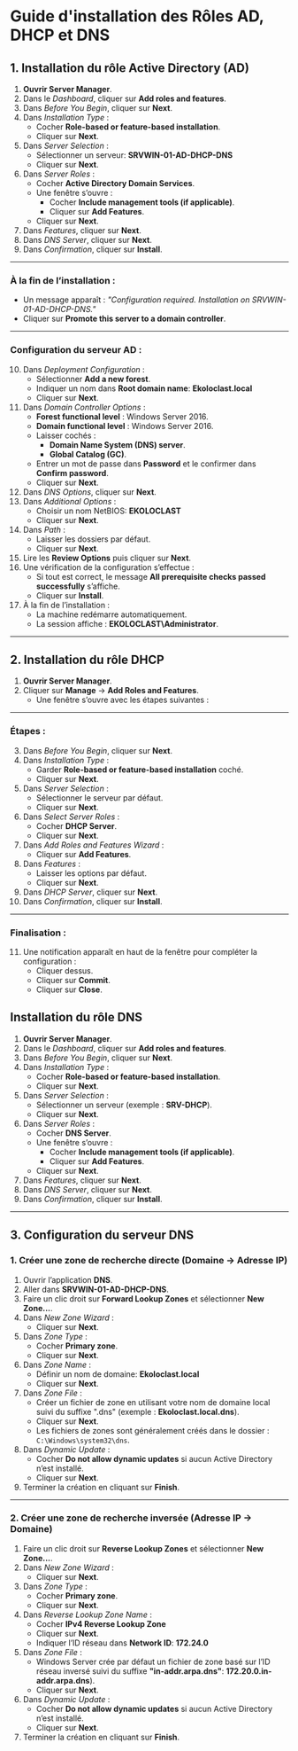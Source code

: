 # Guide d'installation des Rôles AD, DHCP et DNS

## 1. Installation du rôle Active Directory (AD)

1. **Ouvrir Server Manager**.
2. Dans le _Dashboard_, cliquer sur **Add roles and features**.
3. Dans _Before You Begin_, cliquer sur **Next**.
4. Dans _Installation Type_ :  
   - Cocher **Role-based or feature-based installation**.  
   - Cliquer sur **Next**.
5. Dans _Server Selection_ :  
   - Sélectionner un serveur: **SRVWIN-01-AD-DHCP-DNS**
   - Cliquer sur **Next**.
6. Dans _Server Roles_ :  
   - Cocher **Active Directory Domain Services**.  
   - Une fenêtre s’ouvre :  
     - Cocher **Include management tools (if applicable)**.  
     - Cliquer sur **Add Features**.  
   - Cliquer sur **Next**.
7. Dans _Features_, cliquer sur **Next**.
8. Dans _DNS Server_, cliquer sur **Next**.
9. Dans _Confirmation_, cliquer sur **Install**.  

---

### À la fin de l’installation :
- Un message apparaît : _"Configuration required. Installation on SRVWIN-01-AD-DHCP-DNS."_  
- Cliquer sur **Promote this server to a domain controller**.

---

### Configuration du serveur AD :
10. Dans _Deployment Configuration_ :  
    - Sélectionner **Add a new forest**.  
    - Indiquer un nom dans **Root domain name**: **Ekoloclast.local**
    - Cliquer sur **Next**.
11. Dans _Domain Controller Options_ :  
    - **Forest functional level** : Windows Server 2016.  
    - **Domain functional level** : Windows Server 2016.  
    - Laisser cochés :  
      - **Domain Name System (DNS) server**.  
      - **Global Catalog (GC)**.  
    - Entrer un mot de passe dans **Password** et le confirmer dans **Confirm password**.  
    - Cliquer sur **Next**.
12. Dans _DNS Options_, cliquer sur **Next**.
13. Dans _Additional Options_ :  
    - Choisir un nom NetBIOS: **EKOLOCLAST**
    - Cliquer sur **Next**.
14. Dans _Path_ :  
    - Laisser les dossiers par défaut.  
    - Cliquer sur **Next**.
15. Lire les **Review Options** puis cliquer sur **Next**.
16. Une vérification de la configuration s’effectue :  
    - Si tout est correct, le message **All prerequisite checks passed successfully** s’affiche.  
    - Cliquer sur **Install**.
17. À la fin de l’installation :  
    - La machine redémarre automatiquement.  
    - La session affiche : **EKOLOCLAST\Administrator**.

---

## 2. Installation du rôle DHCP

1. **Ouvrir Server Manager**.
2. Cliquer sur **Manage** -> **Add Roles and Features**.  
   - Une fenêtre s’ouvre avec les étapes suivantes :

---

### Étapes :
3. Dans _Before You Begin_, cliquer sur **Next**.
4. Dans _Installation Type_ :  
   - Garder **Role-based or feature-based installation** coché.  
   - Cliquer sur **Next**.
5. Dans _Server Selection_ :  
   - Sélectionner le serveur par défaut.  
   - Cliquer sur **Next**.
6. Dans _Select Server Roles_ :  
   - Cocher **DHCP Server**.  
   - Cliquer sur **Next**.
7. Dans _Add Roles and Features Wizard_ :  
   - Cliquer sur **Add Features**.
8. Dans _Features_ :  
   - Laisser les options par défaut.  
   - Cliquer sur **Next**.
9. Dans _DHCP Server_, cliquer sur **Next**.
10. Dans _Confirmation_, cliquer sur **Install**.

---

### Finalisation :
11. Une notification apparaît en haut de la fenêtre pour compléter la configuration :  
    - Cliquer dessus.  
    - Cliquer sur **Commit**.  
    - Cliquer sur **Close**.

## Installation du rôle DNS

1. **Ouvrir Server Manager**.
2. Dans le _Dashboard_, cliquer sur **Add roles and features**.
3. Dans _Before You Begin_, cliquer sur **Next**.
4. Dans _Installation Type_ :  
   - Cocher **Role-based or feature-based installation**.  
   - Cliquer sur **Next**.
5. Dans _Server Selection_ :  
   - Sélectionner un serveur (exemple : **SRV-DHCP**).  
   - Cliquer sur **Next**.
6. Dans _Server Roles_ :  
   - Cocher **DNS Server**.  
   - Une fenêtre s’ouvre :  
     - Cocher **Include management tools (if applicable)**.  
     - Cliquer sur **Add Features**.  
   - Cliquer sur **Next**.
7. Dans _Features_, cliquer sur **Next**.
8. Dans _DNS Server_, cliquer sur **Next**.
9. Dans _Confirmation_, cliquer sur **Install**.

---

## 3. Configuration du serveur DNS

### 1. Créer une zone de recherche directe (Domaine → Adresse IP)

1. Ouvrir l’application **DNS**.  
2. Aller dans **SRVWIN-01-AD-DHCP-DNS**.
3. Faire un clic droit sur **Forward Lookup Zones** et sélectionner **New Zone...**.
4. Dans _New Zone Wizard_ :  
   - Cliquer sur **Next**.
5. Dans _Zone Type_ :  
   - Cocher **Primary zone**.  
   - Cliquer sur **Next**.
6. Dans _Zone Name_ :  
   - Définir un nom de domaine: **Ekoloclast.local** 
   - Cliquer sur **Next**.
7. Dans _Zone File_ :  
   - Créer un fichier de zone en utilisant votre nom de domaine local suivi du suffixe ".dns" (exemple : **Ekoloclast.local.dns**).  
   - Cliquer sur **Next**.  
   - Les fichiers de zones sont généralement créés dans le dossier :  
     `C:\Windows\system32\dns`.
8. Dans _Dynamic Update_ :  
   - Cocher **Do not allow dynamic updates** si aucun Active Directory n’est installé.  
   - Cliquer sur **Next**.
9. Terminer la création en cliquant sur **Finish**.

---

### 2. Créer une zone de recherche inversée (Adresse IP → Domaine)

1. Faire un clic droit sur **Reverse Lookup Zones** et sélectionner **New Zone...**.
2. Dans _New Zone Wizard_ :  
   - Cliquer sur **Next**.
3. Dans _Zone Type_ :  
   - Cocher **Primary zone**.  
   - Cliquer sur **Next**.
4. Dans _Reverse Lookup Zone Name_ :  
   - Cocher **IPv4 Reverse Lookup Zone** 
   - Cliquer sur **Next**.  
   - Indiquer l’ID réseau dans **Network ID**: **172.24.0**
5. Dans _Zone File_ :  
   - Windows Server crée par défaut un fichier de zone basé sur l’ID réseau inversé suivi du suffixe **"in-addr.arpa.dns"**: **172.20.0.in-addr.arpa.dns**).  
   - Cliquer sur **Next**.
6. Dans _Dynamic Update_ :  
   - Cocher **Do not allow dynamic updates** si aucun Active Directory n’est installé.  
   - Cliquer sur **Next**.
7. Terminer la création en cliquant sur **Finish**.
